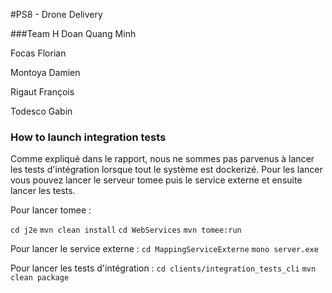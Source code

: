 #PS8 - Drone Delivery

###Team H
Doan Quang Minh

Focas Florian

Montoya Damien

Rigaut François

Todesco Gabin

### How to launch integration tests

Comme expliqué dans le rapport, nous ne sommes pas parvenus à lancer les tests d'intégration lorsque tout le système est dockerizé. Pour les lancer vous pouvez lancer le serveur tomee puis le service externe et ensuite lancer les tests.

Pour lancer tomee :

`cd j2e`
`mvn clean install`
`cd WebServices`
`mvn tomee:run`

Pour lancer le service externe : 
`cd MappingServiceExterne`
`mono server.exe`

Pour lancer les tests d'intégration :
`cd clients/integration_tests_cli`
`mvn clean package`

